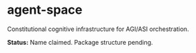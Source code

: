 # agent-space

Constitutional cognitive infrastructure for AGI/ASI orchestration.

**Status:** Name claimed. Package structure pending.
